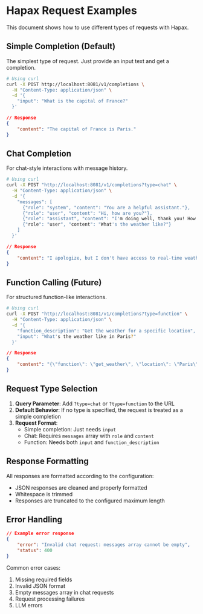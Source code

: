 # Hapax Request Examples

This document shows how to use different types of requests with Hapax.

## Simple Completion (Default)

The simplest type of request. Just provide an input text and get a completion.

```bash
# Using curl
curl -X POST http://localhost:8081/v1/completions \
  -H "Content-Type: application/json" \
  -d '{
    "input": "What is the capital of France?"
  }'
```

```json
// Response
{
    "content": "The capital of France is Paris."
}
```

## Chat Completion

For chat-style interactions with message history.

```bash
# Using curl
curl -X POST "http://localhost:8081/v1/completions?type=chat" \
  -H "Content-Type: application/json" \
  -d '{
    "messages": [
      {"role": "system", "content": "You are a helpful assistant."},
      {"role": "user", "content": "Hi, how are you?"},
      {"role": "assistant", "content": "I'm doing well, thank you! How can I help you today?"},
      {"role": "user", "content": "What's the weather like?"}
    ]
  }'
```

```json
// Response
{
    "content": "I apologize, but I don't have access to real-time weather information. To get accurate weather information, I recommend checking a weather service or website for your specific location."
}
```

## Function Calling (Future)

For structured function-like interactions.

```bash
# Using curl
curl -X POST "http://localhost:8081/v1/completions?type=function" \
  -H "Content-Type: application/json" \
  -d '{
    "function_description": "Get the weather for a specific location",
    "input": "What's the weather like in Paris?"
  }'
```

```json
// Response
{
    "content": "{\"function\": \"get_weather\", \"location\": \"Paris\", \"unit\": \"celsius\"}"
}
```

## Request Type Selection

1. **Query Parameter**: Add `?type=chat` or `?type=function` to the URL
2. **Default Behavior**: If no type is specified, the request is treated as a simple completion
3. **Request Format**: 
   - Simple completion: Just needs `input`
   - Chat: Requires `messages` array with `role` and `content`
   - Function: Needs both `input` and `function_description`

## Response Formatting

All responses are formatted according to the configuration:
- JSON responses are cleaned and properly formatted
- Whitespace is trimmed
- Responses are truncated to the configured maximum length

## Error Handling

```json
// Example error response
{
    "error": "Invalid chat request: messages array cannot be empty",
    "status": 400
}
```

Common error cases:
1. Missing required fields
2. Invalid JSON format
3. Empty messages array in chat requests
4. Request processing failures
5. LLM errors
